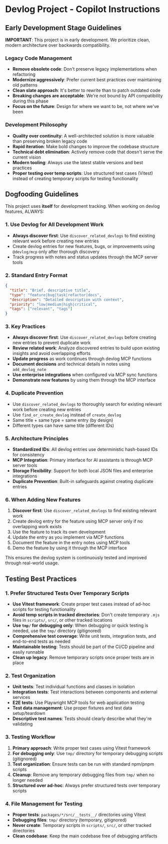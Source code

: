 # Devlog Project - Copilot Instructions

## Early Development Stage Guidelines

**IMPORTANT**: This project is in early development. We prioritize clean, modern architecture over backwards compatibility.

### Legacy Code Management
- **Remove obsolete code**: Don't preserve legacy implementations when refactoring
- **Modernize aggressively**: Prefer current best practices over maintaining old patterns  
- **Clean slate approach**: It's better to rewrite than to patch outdated code
- **Breaking changes are acceptable**: We're not bound by API compatibility during this phase
- **Focus on the future**: Design for where we want to be, not where we've been

### Development Philosophy
- **Quality over continuity**: A well-architected solution is more valuable than preserving broken legacy code
- **Rapid iteration**: Make bold changes to improve the codebase structure
- **Technical debt elimination**: Actively remove code that doesn't serve the current vision
- **Modern tooling**: Always use the latest stable versions and best practices
- **Proper testing over temp scripts**: Use structured test cases (Vitest) instead of creating temporary scripts for testing functionality

## Dogfooding Guidelines

This project uses **itself** for development tracking. When working on devlog features, ALWAYS:

### 1. Use Devlog for All Development Work
- **Always discover first**: Use `discover_related_devlogs` to find existing relevant work before creating new entries
- Create devlog entries for new features, bugs, or improvements using `@devlog/mcp` only after thorough discovery
- Track progress with notes and status updates through the MCP server tools

### 2. Standard Entry Format
```json
{
  "title": "Brief, descriptive title",
  "type": "feature|bug|task|refactor|docs",
  "description": "Detailed description with context",
  "priority": "low|medium|high|critical",
  "tags": ["relevant", "tags"]
}
```

### 3. Key Practices
- **Always discover first**: Use `discover_related_devlogs` before creating new entries to prevent duplicate work
- **Review related work**: Analyze discovered entries to build upon existing insights and avoid overlapping efforts
- **Update progress** as work continues through devlog MCP functions
- **Document decisions** and technical details in notes using `add_devlog_note`
- **Use enterprise integrations** when configured via MCP sync functions
- **Demonstrate new features** by using them through the MCP interface

### 4. Duplicate Prevention
- Use `discover_related_devlogs` to thoroughly search for existing relevant work before creating new entries
- Use `find_or_create_devlog` instead of `create_devlog`
- Same title + same type = same entry (by design)
- Different types can have same title (different IDs)

### 5. Architecture Principles
- **Standardized IDs**: All devlog entries use deterministic hash-based IDs for consistency
- **MCP Integration**: Primary interface for AI assistants is through MCP server tools
- **Storage Flexibility**: Support for both local JSON files and enterprise integrations
- **Duplicate Prevention**: Built-in safeguards against creating duplicate entries

### 6. When Adding New Features
1. **Discover first**: Use `discover_related_devlogs` to find existing relevant work
2. Create devlog entry for the feature using MCP server only if no overlapping work exists
3. Use the feature to track its own development
4. Update the entry as you implement via MCP functions
5. Document the feature in the entry notes using MCP tools
6. Demo the feature by using it through the MCP interface

This ensures the devlog system is continuously tested and improved through real-world usage.

## Testing Best Practices

### 1. Prefer Structured Tests Over Temporary Scripts
- **Use Vitest framework**: Create proper test cases instead of ad-hoc scripts for testing functionality
- **Avoid temp scripts in tracked directories**: Don't create temporary `.mjs` files in `scripts/`, `src/`, or other tracked locations
- **Use `tmp/` for debugging only**: When debugging or quick testing is needed, use the `tmp/` directory (gitignored)
- **Comprehensive test coverage**: Write unit tests, integration tests, and end-to-end tests as needed
- **Maintainable testing**: Tests should be part of the CI/CD pipeline and easily runnable
- **Clean up legacy**: Remove temporary scripts once proper tests are in place

### 2. Test Organization
- **Unit tests**: Test individual functions and classes in isolation
- **Integration tests**: Test interactions between components and external services
- **E2E tests**: Use Playwright MCP tools for web application testing
- **Test data management**: Use proper fixtures and test data setup/teardown
- **Descriptive test names**: Tests should clearly describe what they're validating

### 3. Testing Workflow
1. **Primary approach**: Write proper test cases using Vitest framework
2. **For debugging only**: Use `tmp/` directory for temporary debugging scripts (gitignored)
3. **Test organization**: Ensure tests can be run with standard npm/pnpm scripts
4. **Cleanup**: Remove any temporary debugging files from `tmp/` when no longer needed
5. **Structured over ad-hoc**: Always prefer structured tests over temporary scripts

### 4. File Management for Testing
- **Proper tests**: `packages/*/src/__tests__/` directories using Vitest
- **Debugging files**: `tmp/` directory (temporary, gitignored)
- **Never create**: Temporary scripts in `scripts/`, `src/`, or other tracked directories
- **Clean codebase**: Keep the main codebase free of debugging artifacts